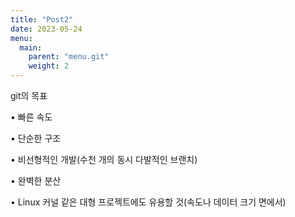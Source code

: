 ```yaml
---
title: "Post2"
date: 2023-05-24
menu:
  main:
    parent: "menu.git" 
    weight: 2      
---
```


git의 목표

• 빠른 속도

• 단순한 구조

• 비선형적인 개발(수천 개의 동시 다발적인 브랜치)

• 완벽한 분산

• Linux 커널 같은 대형 프로젝트에도 유용할 것(속도나 데이터 크기 면에서)
